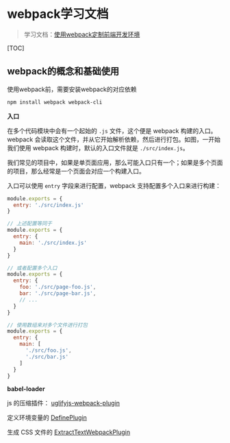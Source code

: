 # webpack学习文档

> 学习文档：[使用webpack定制前端开发环境](https://www.kancloud.cn/sllyli/webpack/1242347)

[TOC]

## webpack的概念和基础使用

使用webpack前，需要安装webpack的对应依赖

```bash
npm install webpack webpack-cli
```

**入口**

在多个代码模块中会有一个起始的 `.js` 文件，这个便是 webpack 构建的入口。webpack 会读取这个文件，并从它开始解析依赖，然后进行打包。如图，一开始我们使用 webpack 构建时，默认的入口文件就是 `./src/index.js`。

我们常见的项目中，如果是单页面应用，那么可能入口只有一个；如果是多个页面的项目，那么经常是一个页面会对应一个构建入口。

入口可以使用 `entry` 字段来进行配置，webpack 支持配置多个入口来进行构建：

```js
module.exports = {
  entry: './src/index.js' 
}

// 上述配置等同于
module.exports = {
  entry: {
    main: './src/index.js'
  }
}

// 或者配置多个入口
module.exports = {
  entry: {
    foo: './src/page-foo.js',
    bar: './src/page-bar.js', 
    // ...
  }
}

// 使用数组来对多个文件进行打包
module.exports = {
  entry: {
    main: [
      './src/foo.js',
      './src/bar.js'
    ]
  }
}
```

**babel-loader**



js 的压缩插件： [uglifyjs-webpack-plugin](https://webpack.js.org/plugins/uglifyjs-webpack-plugin/)

定义环境变量的 [DefinePlugin](https://webpack.js.org/plugins/define-plugin/)

生成 CSS 文件的 [ExtractTextWebpackPlugin](https://webpack.js.org/plugins/extract-text-webpack-plugin/) 